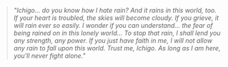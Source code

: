 > *"Ichigo... do you know how I hate rain? And it rains in this world, too. If your heart is troubled, the skies will become cloudy. If you grieve, it will rain ever so easily. I wonder if you can understand... the fear of being rained on in this lonely world... To stop that rain, I shall lend you any strength, any power. If you just have faith in me, I will not allow any rain to fall upon this world. Trust me, Ichigo. As long as I am here, you'll never fight alone."*
